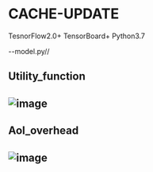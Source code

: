 # CACHE-UPDATE
 TesnorFlow2.0+
 TensorBoard+
 Python3.7

--model.py//

## Utility_function
## ![image](https://github.com/ACCIO-Y97/CACHE-UPDATE/assets/51182183/09ae4667-acd8-43e2-a677-0a8b42cd58a0)
## AoI_overhead
## ![image](https://github.com/ACCIO-Y97/CACHE-UPDATE/assets/51182183/b816abe3-13a2-4e0c-b66c-2d1a8222a530)

